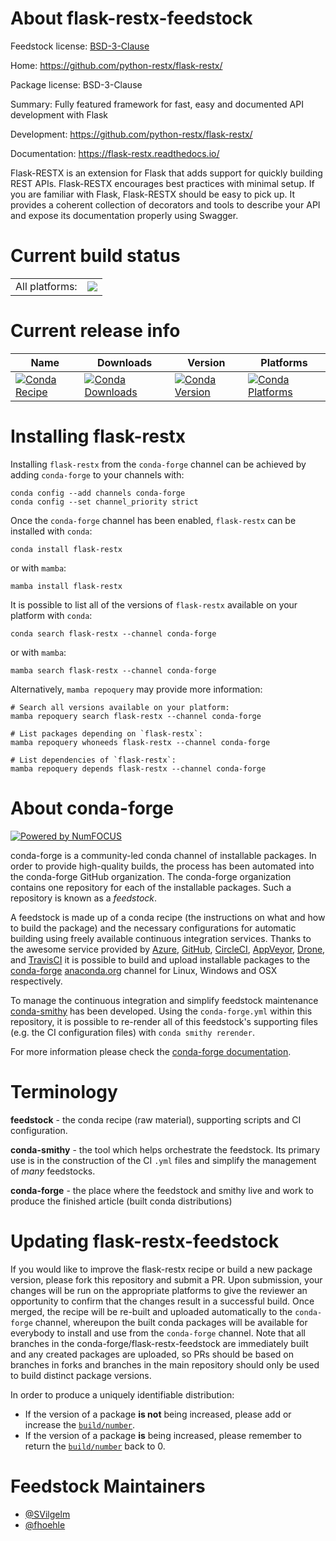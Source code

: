 About flask-restx-feedstock
===========================

Feedstock license: [BSD-3-Clause](https://github.com/conda-forge/flask-restx-feedstock/blob/main/LICENSE.txt)

Home: https://github.com/python-restx/flask-restx/

Package license: BSD-3-Clause

Summary: Fully featured framework for fast, easy and documented API development with Flask

Development: https://github.com/python-restx/flask-restx/

Documentation: https://flask-restx.readthedocs.io/

Flask-RESTX is an extension for Flask that adds support for quickly building REST APIs.
Flask-RESTX encourages best practices with minimal setup. If you are familiar with Flask,
Flask-RESTX should be easy to pick up. It provides a coherent collection of decorators and
tools to describe your API and expose its documentation properly using Swagger.


Current build status
====================


<table><tr><td>All platforms:</td>
    <td>
      <a href="https://dev.azure.com/conda-forge/feedstock-builds/_build/latest?definitionId=9007&branchName=main">
        <img src="https://dev.azure.com/conda-forge/feedstock-builds/_apis/build/status/flask-restx-feedstock?branchName=main">
      </a>
    </td>
  </tr>
</table>

Current release info
====================

| Name | Downloads | Version | Platforms |
| --- | --- | --- | --- |
| [![Conda Recipe](https://img.shields.io/badge/recipe-flask--restx-green.svg)](https://anaconda.org/conda-forge/flask-restx) | [![Conda Downloads](https://img.shields.io/conda/dn/conda-forge/flask-restx.svg)](https://anaconda.org/conda-forge/flask-restx) | [![Conda Version](https://img.shields.io/conda/vn/conda-forge/flask-restx.svg)](https://anaconda.org/conda-forge/flask-restx) | [![Conda Platforms](https://img.shields.io/conda/pn/conda-forge/flask-restx.svg)](https://anaconda.org/conda-forge/flask-restx) |

Installing flask-restx
======================

Installing `flask-restx` from the `conda-forge` channel can be achieved by adding `conda-forge` to your channels with:

```
conda config --add channels conda-forge
conda config --set channel_priority strict
```

Once the `conda-forge` channel has been enabled, `flask-restx` can be installed with `conda`:

```
conda install flask-restx
```

or with `mamba`:

```
mamba install flask-restx
```

It is possible to list all of the versions of `flask-restx` available on your platform with `conda`:

```
conda search flask-restx --channel conda-forge
```

or with `mamba`:

```
mamba search flask-restx --channel conda-forge
```

Alternatively, `mamba repoquery` may provide more information:

```
# Search all versions available on your platform:
mamba repoquery search flask-restx --channel conda-forge

# List packages depending on `flask-restx`:
mamba repoquery whoneeds flask-restx --channel conda-forge

# List dependencies of `flask-restx`:
mamba repoquery depends flask-restx --channel conda-forge
```


About conda-forge
=================

[![Powered by
NumFOCUS](https://img.shields.io/badge/powered%20by-NumFOCUS-orange.svg?style=flat&colorA=E1523D&colorB=007D8A)](https://numfocus.org)

conda-forge is a community-led conda channel of installable packages.
In order to provide high-quality builds, the process has been automated into the
conda-forge GitHub organization. The conda-forge organization contains one repository
for each of the installable packages. Such a repository is known as a *feedstock*.

A feedstock is made up of a conda recipe (the instructions on what and how to build
the package) and the necessary configurations for automatic building using freely
available continuous integration services. Thanks to the awesome service provided by
[Azure](https://azure.microsoft.com/en-us/services/devops/), [GitHub](https://github.com/),
[CircleCI](https://circleci.com/), [AppVeyor](https://www.appveyor.com/),
[Drone](https://cloud.drone.io/welcome), and [TravisCI](https://travis-ci.com/)
it is possible to build and upload installable packages to the
[conda-forge](https://anaconda.org/conda-forge) [anaconda.org](https://anaconda.org/)
channel for Linux, Windows and OSX respectively.

To manage the continuous integration and simplify feedstock maintenance
[conda-smithy](https://github.com/conda-forge/conda-smithy) has been developed.
Using the ``conda-forge.yml`` within this repository, it is possible to re-render all of
this feedstock's supporting files (e.g. the CI configuration files) with ``conda smithy rerender``.

For more information please check the [conda-forge documentation](https://conda-forge.org/docs/).

Terminology
===========

**feedstock** - the conda recipe (raw material), supporting scripts and CI configuration.

**conda-smithy** - the tool which helps orchestrate the feedstock.
                   Its primary use is in the construction of the CI ``.yml`` files
                   and simplify the management of *many* feedstocks.

**conda-forge** - the place where the feedstock and smithy live and work to
                  produce the finished article (built conda distributions)


Updating flask-restx-feedstock
==============================

If you would like to improve the flask-restx recipe or build a new
package version, please fork this repository and submit a PR. Upon submission,
your changes will be run on the appropriate platforms to give the reviewer an
opportunity to confirm that the changes result in a successful build. Once
merged, the recipe will be re-built and uploaded automatically to the
`conda-forge` channel, whereupon the built conda packages will be available for
everybody to install and use from the `conda-forge` channel.
Note that all branches in the conda-forge/flask-restx-feedstock are
immediately built and any created packages are uploaded, so PRs should be based
on branches in forks and branches in the main repository should only be used to
build distinct package versions.

In order to produce a uniquely identifiable distribution:
 * If the version of a package **is not** being increased, please add or increase
   the [``build/number``](https://docs.conda.io/projects/conda-build/en/latest/resources/define-metadata.html#build-number-and-string).
 * If the version of a package **is** being increased, please remember to return
   the [``build/number``](https://docs.conda.io/projects/conda-build/en/latest/resources/define-metadata.html#build-number-and-string)
   back to 0.

Feedstock Maintainers
=====================

* [@SVilgelm](https://github.com/SVilgelm/)
* [@fhoehle](https://github.com/fhoehle/)

